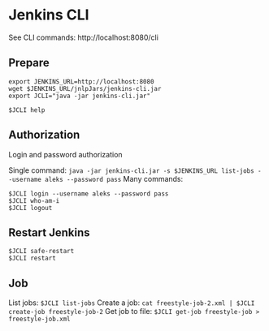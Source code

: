# Jenkins CLI

See CLI commands: http://localhost:8080/cli

## Prepare
```
export JENKINS_URL=http://localhost:8080
wget $JENKINS_URL/jnlpJars/jenkins-cli.jar
export JCLI="java -jar jenkins-cli.jar"

$JCLI help
```

## Authorization
Login and password authorization

Single command: `java -jar jenkins-cli.jar -s $JENKINS_URL list-jobs --username aleks --password pass`
Many commands:
```
$JCLI login --username aleks --password pass
$JCLI who-am-i
$JCLI logout
```

## Restart Jenkins
```
$JCLI safe-restart
$JCLI restart
```

## Job
List jobs: `$JCLI list-jobs`
Create a job: `cat freestyle-job-2.xml | $JCLI create-job freestyle-job-2`
Get job to file: `$JCLI get-job freestyle-job > freestyle-job.xml`
